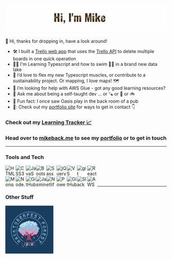 
<img alt="Banner image with cutout text and outdoor icons in background: Hello I'm Mike." src="banner.gif">

👋 Hi, thanks for dropping in, have a look around!<br>

- 🛠️ I built a [Trello web app](https://github.com/MakeItBack/Trello-Delete-App) that uses the [Trello API](https://developer.atlassian.com/cloud/trello/guides/rest-api/api-introduction/) to delete multiple boards in one quick operation
- 👨‍🎓 I'm Learning Typescript and how to swim 🏊‍♂️ in a brand new data lake
- 💪 I’d love to flex my new Typescript muscles, or contribute to a sustainability project. Or mapping, I love maps! 🗺️
- 🤔 I’m looking for help with AWS Glue - got any good learning resources?
- 💬 Ask me about being a self-taught dev ... or 🪚 or 🥾 or 🚲
- 🎸 Fun fact: I once saw Oasis play in the back room of a pub
- 📣: Check out my [portfolio site][portfolio] for ways to get in contact 👇

### Check out my [Learning Tracker :chart_with_upwards_trend:][tracker] 
### Head over to [mikeback.me][website] to see my [portfolio][website] or to get in touch

___

### Tools and Tech

[<img align="left" height="32" width="32" alt="HTML5" src="https://cdn.jsdelivr.net/npm/simple-icons@v3/icons/html5.svg" />][website]
[<img align="left" height="32" width="32" alt="CSS3" src="https://cdn.jsdelivr.net/npm/simple-icons@v3/icons/css3.svg" />][website]
[<img align="left" height="32" width="32" alt="JavaScript" src="https://cdn.jsdelivr.net/npm/simple-icons@v3/icons/javascript.svg" />][website]
[<img align="left" height="32" width="32" alt="Bootstrap" src="https://cdn.jsdelivr.net/npm/simple-icons@v3/icons/bootstrap.svg" />][website]
[<img align="left" height="32" width="32" alt="Sass" src="https://cdn.jsdelivr.net/npm/simple-icons@v3/icons/sass.svg" />][website]
[<img align="left" height="32" width="32" alt="jQuery" src="https://cdn.jsdelivr.net/npm/simple-icons@v3/icons/jquery.svg" />][website]
[<img align="left" height="32" width="32" alt="VS Code" src="https://cdn.jsdelivr.net/npm/simple-icons@v3/icons/visualstudiocode.svg" />][website]
[<img align="left" height="32" width="32" alt="git" src="https://cdn.jsdelivr.net/npm/simple-icons@v3/icons/git.svg" />][website]
[<img align="left" height="32" width="32" alt="React" src="https://cdn.jsdelivr.net/npm/simple-icons@v3/icons/react.svg" />][website]<br><br>
[<img align="left" height="32" width="32" alt="Mongodb" src="https://cdn.jsdelivr.net/npm/simple-icons@v3/icons/mongodb.svg" />][website]
[<img align="left" height="32" width="32" alt="Node.js" src="https://cdn.jsdelivr.net/npm/simple-icons@v3/icons/node-dot-js.svg" />][website]
[<img align="left" height="32" width="32" alt="GitHub" src="https://cdn.jsdelivr.net/npm/simple-icons@v3/icons/postman.svg" />][website]
[<img align="left" height="32" width="32" alt="Jasmine" src="https://cdn.jsdelivr.net/npm/simple-icons@v3/icons/jasmine.svg" />][website]
[<img align="left" height="32" width="32" alt="Netlify" src="https://cdn.jsdelivr.net/npm/simple-icons@v3/icons/netlify.svg" />][website]
[<img align="left" height="32" width="32" alt="Powershell" src="https://cdn.jsdelivr.net/npm/simple-icons@v3/icons/powershell.svg" />][website]
[<img align="left" height="32" width="32" alt="GitHub" src="https://cdn.jsdelivr.net/npm/simple-icons@v3/icons/github.svg" />][website]
[<img align="left" height="32" width="32" alt="Slack" src="https://cdn.jsdelivr.net/npm/simple-icons@v3/icons/slack.svg" />][website]
[<img align="left" height="32" width="32" alt="AWS" src="https://cdn.jsdelivr.net/npm/simple-icons@v3/icons/amazonaws.svg" />][website]<br>

___

### Other Stuff

[<img align="left" height="150" width="150" alt="Hacktoberfest 2020 Forest badge" src="Tree Badge.png" />][hacktoberfest]<br>

[tracker]: https://github.com/MakeItBack/Learning-Tracker
[website]: https://www.mikeback.me
[hacktoberfest]: https://hacktoberfest.digitalocean.com/
[bootcamp]: https://www.udemy.com/course/modern-react-bootcamp/
[portfolio]: https://github.com/MakeItBack/Portfolio-Site-fCC
[pipedream]: https://github.com/PipedreamHQ/pipedream
